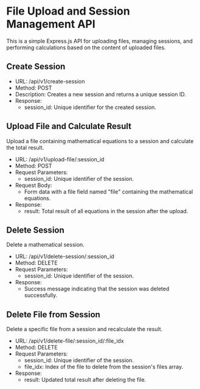 # File Upload and Session Management API

This is a simple Express.js API for uploading files, managing sessions, and performing calculations based on the content of uploaded files.

## Create Session
- URL: /api/v1/create-session
- Method: POST
- Description: Creates a new session and returns a unique session ID.
- Response:
   - session_id: Unique identifier for the created session.

## Upload File and Calculate Result
Upload a file containing mathematical equations to a session and calculate the total result.

- URL: /api/v1/upload-file/:session_id
- Method: POST
- Request Parameters:
   - session_id: Unique identifier of the session.
- Request Body:
   - Form data with a file field named "file" containing the mathematical equations.
- Response:
   - result: Total result of all equations in the session after the upload.
     
## Delete Session
Delete a mathematical session.

- URL: /api/v1/delete-session/:session_id
- Method: DELETE
- Request Parameters:
   - session_id: Unique identifier of the session.
- Response:
   - Success message indicating that the session was deleted successfully.

## Delete File from Session
Delete a specific file from a session and recalculate the result.

- URL: /api/v1/delete-file/:session_id/:file_idx
- Method: DELETE
- Request Parameters:
   - session_id: Unique identifier of the session.
   - file_idx: Index of the file to delete from the session's files array.
- Response:
   - result: Updated total result after deleting the file.
